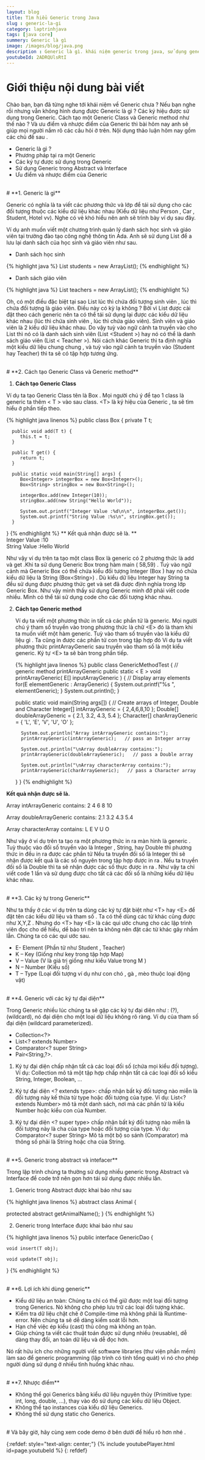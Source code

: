 ```yaml
---
layout: blog
title: Tìm hiểu Generic trong Java
slug : generic-la-gi
category: laptrinhjava
tags: [java core]
summery: Generic là gì
image: /images/blog/java.png
description : Generic là gì. khái niệm generic trong java, sử dụng generic trong java, cách tạo generic trong java
youtubeId: 2ADRQUlsRtI
---
```


# **Giới thiệu nội dung bài viết**

Chào bạn, bạn đã từng nghe tới khái niệm về Generic chưa ? Nếu bạn nghe rồi nhưng vẫn không hình dung được
Generic là gì ? Các ký hiệu được sử dụng trong Generic. Cách tạo một Generic Class và Generic method như thế nào ? Và ưu điểm và nhược
điểm của Generic thì bài hôm nay anh sẽ giúp mọi người nắm rõ các câu hỏi ở trên. Nội dụng thảo luận hôm nay gồm các chủ đề sau .

- Generic là gì ?
- Phương pháp tại ra một Generic
- Các ký tự được sử dụng trong Generic
- Sử dụng Generic trong Abstract và Interface
- Ưu điểm và nhược điểm của Generic

<br>
# **1. Generic là gì**

Generic có nghĩa là ta viết các phương thức và lớp để tái sử dụng cho các đối tượng thuộc các kiểu dữ liệu khác nhau (Kiểu dữ liệu như Person , Car , Student, Hotel vv).
Nghe có vẻ khó hiểu nên anh sẽ trình bày ví dụ sau đây.

Ví dụ anh muốn viết một chương trình quản lý danh sách  học sinh và giáo viên tại trường đào tạo
công nghệ thông tin Ada. Anh sẽ sử dụng List để a lưu lại danh sách của học sinh và giáo viên như sau.

- Danh sách học sinh

{% highlight java  %}
List<Student> students = new ArrayList<Student>();
{% endhighlight %}

- Danh sách giáo viên

{% highlight java  %}
List<Teacher> teachers = new ArrayList<Teacher>();
{% endhighlight %}

Oh, có một điều đặc biệt tại sao List lúc thì chứa đối tượng sinh viên , lúc thì chứa đối tượng là giáo viên. Điều này có kỳ lạ không ?
Bởi vì List được cài đặt theo cách generic nên ta có thể tái sử dụng lại được các kiểu dữ liệu khác nhau  (lúc thì chứa sinh viên , lúc thì chứa giáo viên). Sinh viên và giáo viên
là 2 kiểu dữ liệu khác nhau. Do vậy tuỳ vào ngữ cảnh ta truyền vào cho List thì nó có là danh sách sinh viên (List \<Student \>) hay nó có thể là danh sách giáo viên  (List \< Teacher \>).
Nói cách khác Generic thì ta định nghĩa một kiểu dữ liệu chung chung , và tuỳ vào ngữ cảnh ta truyền vào (Student hay Teacher) thì ta sẽ có tập hợp tương ứng.

<br>
# **2. Cách tạo Generic Class và Generic method**

1. **Cách tạo Generic Class**

Ví dụ ta tạo  Generic Class tên là  Box . Mọi người chú ý để tạo 1 class là generic ta thêm \< T \> vào sau class. \<T\> là ký hiệu của Generic , ta sẽ tìm hiểu ở phần tiếp theo.

   {% highlight java linenos %}
   public class Box<T> {
      private T t;

      public void add(T t) {
         this.t = t;
      }

      public T get() {
         return t;
      }

      public static void main(String[] args) {
         Box<Integer> integerBox = new Box<Integer>();
         Box<String> stringBox = new Box<String>();

         integerBox.add(new Integer(10));
         stringBox.add(new String("Hello World"));

         System.out.printf("Integer Value :%d\n\n", integerBox.get());
         System.out.printf("String Value :%s\n", stringBox.get());
      }
   }
   {% endhighlight %}
  ** Kết quả nhận được sẽ là. ** <br>
   Integer Value :10 <br>
   String Value :Hello World <br>

Như vậy ví dụ trên ta tạo một class Box là generic có 2 phương thức là add và get .Khi ta sử dụng Generic Box trong hàm main ( 58,59)  . Tuỳ vào ngữ cảnh mà Generic Box  có thể chứa kiểu đối tượng Integer (Box<Integer> ) hay nó
chứa kiểu dữ liệu là String (Box\<String\>) . Dù kiểu dữ liệu Integer hay String ta đều sử dụng được phương thức get và set đã được định nghỉa trong lớp Generic Box. Như vậy mình thấy
sử dụng Generic mình đỡ phải viết code nhiều. Mình có thể tái sử dụng code cho các đối tượng khác nhau.

2. **Cách tạo Generic method**

   Ví dụ ta viết một phương thức in tất cả các phần tử là generic. Mọi người chú ý tham số truyền vào trong phương thức là chữ \<E\> đó là tham khi ta muốn viết một hàm generic.
   Tuỳ vào tham số truyền vào là kiểu dữ liệu gì . Ta cũng in được các phần tử con trong tập hợp đó
   Ví dụ ta viết phương thức printArrayGeneric sau truyền vào tham số là một kiểu generic. Ký tự \<E\> ta sẽ bàn trong phần tiếp.

   {% highlight java linenos %}
   public class GenericMethodTest {
      // generic method printArrayGeneric
      public static < E > void printArrayGeneric( E[] inputArrayGeneric ) {
         // Display array elements
         for(E elementGeneric : ArrayGeneric) {
            System.out.printf("%s ", elementGeneric);
         }
         System.out.println();
      }

      public static void main(String args[]) {
         // Create arrays of Integer, Double and Character
         Integer[] intArrayGeneric = { 2,4,6,8,10 };
         Double[] doubleArrayGeneric = { 2.1, 3.2, 4.3, 5.4 };
         Character[] charArrayGeneric = { 'L', 'E', 'V', 'U', 'O' };

         System.out.println("Array intArrayGeneric contains:");
         printArrayGeneric(intArrayGeneric);   // pass an Integer array

         System.out.println("\nArray doubleArray contains:");
         printArrayGeneric(doubleArrayGeneric);   // pass a Double array

         System.out.println("\nArray characterArray contains:");
         printArrayGeneric(charArrayGeneric);   // pass a Character array
      }
   }
   {% endhighlight %}

 **Kết quả nhận được sẽ là.** <br>

   Array intArrayGeneric contains:
   2 4 6 8 10

   Array doubleArrayGeneric contains:
   2.1 3.2 4.3 5.4

   Array characterArray contains:
   L E V U O

Như vậy ở ví dụ trên ta tạo ra một phương thức in ra màn hình là generic . Tuỳ thuộc vào đối số truyền vào là Integer , String, hay Double thì phương thức in đều in ra được các phần tử
Nếu ta truyền  đối số là Integer thì sẽ nhận được kết quả là các số nguyên trong tập hợp được in ra  . Nếu ta truyền đối số là  Double thì ta sẽ nhận được các số thực được in ra . Như vậy ta chỉ viết code 1 lần và sử dụng được cho tất
cả các đối số là những kiểu dữ liệu khác nhau.

<br>
# **3. Các ký tự trong Generic**

Như ta thấy ở các ví dụ trên ta dùng các ký tự đặt biệt như \<T\> hay \<E\> để đặt tên các kiểu dữ liệu và  tham số . Ta có thể dùng các từ khác cũng được như X,Y,Z . Nhưng do  \<T\> hay \<E\>
là các qui ước chung cho các lập trình viên đọc cho dể hiểu, dể bảo trì nên ta không nên đặt các từ khác gây nhầm lẫn. Chúng ta có các qui ước sau.
+ E- Element (Phần tử như Student , Teacher)
+ K – Key (Giống như key trong tập hợp Map)
+ V – Value (V là giá trị giống như kiểu Value trong M )
+ N – Number (Kiểu số)
+ T – Type (Loại đối tượng ví dụ như con chó , gà , mèo thuộc loại động vật)

<br>
# **4. Generic với các ký tự đại diện**

Trong Generic nhiều lúc chúng ta sẽ gặp các ký tự đại diên như : (?),(wildcard), nó đại diện cho một loại dữ liệu  không rõ ràng.
Ví dụ của tham số đại diện (wildcard parameterized).

- Collection<?>
- List<? extends Number>
- Comparator<? super String>
- Pair<String,?>.

1. Ký tự đại diện <?> chấp nhận tất cả các loại đối số (chứa mọi kiểu đối tượng).
Ví dụ: Collection<?> mô tả một tập hợp chấp nhận tất cả các loại đối số kiểu String, Integer, Boolean, …

2. Ký tự đại diện <? extends type>: chấp nhận bất ký đối tượng nào miễn là đối tượng này kế thừa từ type hoặc đối tượng của type.
Ví dụ: List<? extends Number> mô tả một danh sách, nơi mà các phần tử là kiểu Number hoặc kiểu con của Number.

3. Ký tự đại diện <? super type> chấp nhận bất ký đối tượng nào miễn là đối tượng này là cha của type hoặc đối tượng của type.
Ví dụ: Comparator<? super String> Mô tả một bộ so sánh (Comparator) mà thông số phải là String hoặc cha của String.

<br>
# **5. Generic trong abstract và intefacer**

Trong lập trình chúng ta thường sử dụng nhiều generic trong Abstract và Interface để code trở nên gọn hơn tái sử dụng được  nhiều lần.

1. Generic trong Abstract được khai báo như sau

{% highlight java linenos %}
abstract class Animal<T> {

protected abstract <T> getAnimalName();
}
{% endhighlight %}

2. Generic trong Interface được khai báo như sau

{% highlight java linenos %}
public interface GenericDao<T> {

    void insert(T obj);

    void update(T obj);

}
{% endhighlight %}

<br>
# **6. Lợi ích khi dùng generic**

- Kiểu dữ liệu an toàn: Chúng ta chỉ có thể giữ được một loại đối tượng trong Generics. Nó không cho phép lưu trữ các loại đối tượng khác.
- Kiểm tra dữ liệu chặt chẽ ở Compile-time mà không phải là Runtime-error. Nên chúng ta sẽ dễ dàng kiểm soát lỗi hơn.
- Hạn chế việc ép kiểu (cast) thủ công mà không an toàn.
- Giúp chúng ta viết các thuật toán được sử dụng nhiều (reusable), dễ dàng thay đổi, an toàn dữ liệu và dễ đọc hơn.

Nó rất hữu ích cho những người viết software libraries (thư viện phần mềm) làm sao để generic programming (lập trình có tính tổng quát) vì nó cho phép người dùng sử dụng ở nhiều tình huống khác nhau.

<br>
# **7. Nhược điểm**

- Không thể gọi Generics bằng kiểu dữ liệu nguyên thủy (Primitive type: int, long, double, …), thay vào đó sử dụng các kiểu dữ liệu Object.
- Không thể tạo instances của kiểu dữ liệu Generics.
- Không thể sử dụng static cho Generics.

<br>
# Và bây giờ, hãy cùng xem code demo ở bên dưới để hiểu rõ hơn nhé .

{:refdef: style="text-align: center;"}
{% include youtubePlayer.html id=page.youtubeId %}
{: refdef}
